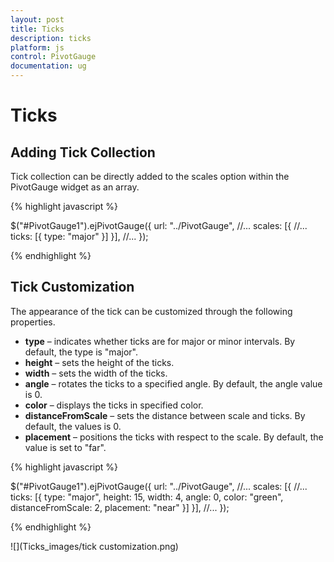 ```yaml
---
layout: post
title: Ticks
description: ticks
platform: js
control: PivotGauge
documentation: ug
---
```


# Ticks

## Adding Tick Collection

Tick collection can be directly added to the scales option within the PivotGauge widget as an array.

{% highlight javascript %}

$("#PivotGauge1").ejPivotGauge({
    url: "../PivotGauge",
    //...
    scales: [{
        //...
        ticks: [{
            type: "major"
        }]
    }],
    //...
});

{% endhighlight %}

## Tick Customization

The appearance of the tick can be customized through the following properties.

* **type** – indicates whether ticks are for major or minor intervals. By default, the type is "major".
* **height** – sets the height of the ticks.
* **width** – sets the width of the ticks.
* **angle** – rotates the ticks to a specified angle. By default, the angle value is 0.
* **color** – displays the ticks in specified color.
* **distanceFromScale** – sets the distance between scale and ticks. By default, the values is 0.
* **placement** – positions the ticks with respect to the scale.  By default, the value is set to "far".

{% highlight javascript %}

$("#PivotGauge1").ejPivotGauge({
    url: "../PivotGauge",
    //...
    scales: [{
        //...
        ticks: [{
            type: "major",
            height: 15,
            width: 4,
            angle: 0,
            color: "green",
            distanceFromScale: 2,
            placement: "near"
        }]
    }],
    //...
});

{% endhighlight %}

![](Ticks_images/tick customization.png) 

